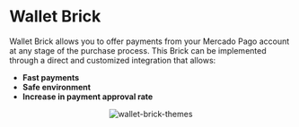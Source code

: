 # Wallet Brick

Wallet Brick allows you to offer payments from your Mercado Pago account at any stage of the purchase process. This Brick can be implemented through a direct and customized integration that allows:

* **Fast payments**
* **Safe environment**
* **Increase in payment approval rate**

<center>

![wallet-brick-themes](checkout-bricks/wallet-brick-theme-en.png)

</center>